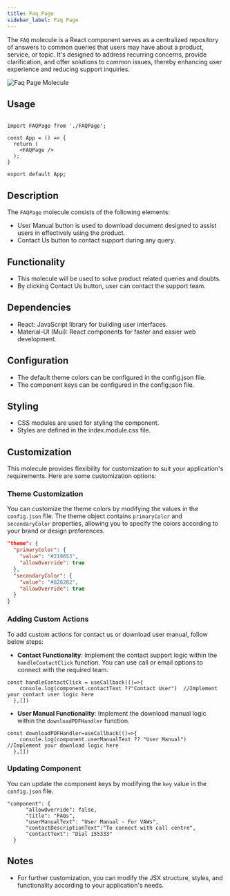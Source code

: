 ```yaml
---
title: Faq Page
sidebar_label: Faq Page
---
```


<head>
  <title> Faq Page </title>
  <meta name="description" content="your meta content goes here" />
</head>

The `FAQ` molecule is a React component serves as a centralized repository of answers to common queries that users may have about a product, service, or topic. It's designed to address recurring concerns, provide clarification, and offer solutions to common issues, thereby enhancing user experience and reducing support inquiries.

<img src="/img/molecules/faqPage.png" alt="Faq Page Molecule" />

## Usage

```tsx

import FAQPage from './FAQPage';

const App = () => {
  return (
    <FAQPage />
  );
}

export default App;
```

## Description

The `FAQPage` molecule consists of the following elements:

- User Manual button is used to download document designed to assist users in effectively using the product.
- Contact Us button to contact support during any query.

## Functionality

- This molecule will be used to solve product related queries and doubts.
- By clicking Contact Us button, user can contact the support team.

## Dependencies

- React: JavaScript library for building user interfaces.
- Material-UI (Mui): React components for faster and easier web development.

## Configuration

- The default theme colors can be configured in the config.json file.
- The component keys can be configured in the config.json file.

## Styling

- CSS modules are used for styling the component.
- Styles are defined in the index.module.css file.

## Customization

This molecule provides flexibility for customization to suit your application's requirements. Here are some customization options:

### Theme Customization

You can customize the theme colors by modifying the values in the `config.json` file. The theme object contains `primaryColor` and `secondaryColor` properties, allowing you to specify the colors according to your brand or design preferences.

```json
"theme": {
  "primaryColor": {
    "value": "#219653",
    "allowOverride": true
  },
  "secondaryColor": {
    "value": "#828282",
    "allowOverride": true
  }
}
```

### Adding Custom Actions

To add custom actions for contact us or download user manual, follow below steps:

- **Contact Functionality**: Implement the contact support logic within the `handleContactClick` function. You can use call or email options to connect with the required team.

```tsx
const handleContactClick = useCallback(()=>{
    console.log(component.contactText ??"Contact User")  //Implement your contact user logic here
  },[])
```

- **User Manual Functionality**: Implement the download manual logic within the `downloadPDFHandler` function.

```tsx
const downloadPDFHandler=useCallback(()=>{
    console.log(component.userManualText ?? "User Manual")  //Implement your download logic here
  },[])
  ```

### Updating Component
You can update the component keys by modifying the `key` value in the `config.json` file.

```tsx
"component": {
      "allowOverride": false,
      "title": "FAQs",
      "userManualText": "User Manual - For VAWs",
      "contactDescriptionText":"To connect with call centre",
      "contactText": "Dial 155333"
  }
```

## Notes

- For further customization, you can modify the JSX structure, styles, and functionality according to your application's needs.
